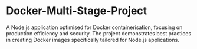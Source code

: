 # Docker-Multi-Stage-Project
A Node.js application optimised for Docker containerisation, focusing on production efficiency and security. The project demonstrates best practices in creating Docker images specifically tailored for Node.js applications. 
